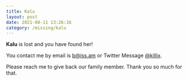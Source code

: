 ```yaml
---
title: Kalu
layout: post
date: 2021-08-11 13:26:16
category: /missing/kalu
---
```


**Kalu** is lost and you have found her!

You contact me by email is [b@iss.am](mailto:b@iss.am) or Twitter Message [@killix](https://twitter.com/killix).

Please reach me to give back our family member.
Thank you so much for that.